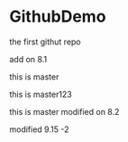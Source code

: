 # GithubDemo
the first githut repo

add on 8.1

this is master

this is master123

this is master modified on 8.2

modified 9.15 -2
